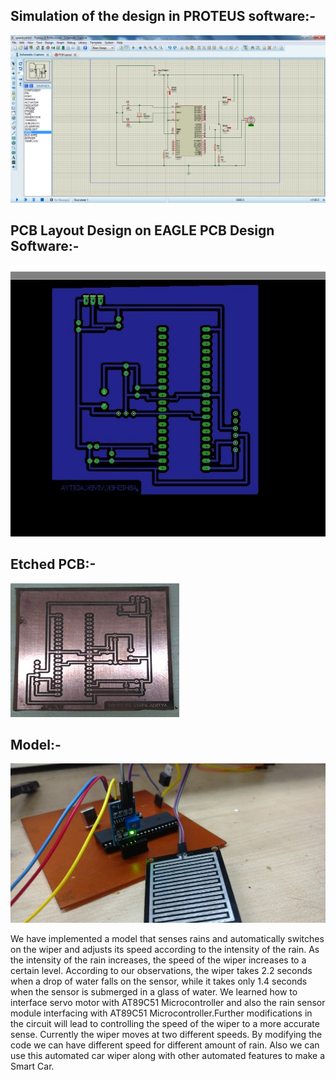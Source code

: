  ## Simulation of the design in PROTEUS software:-

 ![](https://github.com/Abhishek0697/Rain-Sensing-Automatic-Car-Wiper-using-AT89C51-Microcontroller/raw/master/docs/Proteus%20Simulation%20Design.png)

##  PCB Layout Design on EAGLE PCB Design Software:-

![](https://github.com/Abhishek0697/Rain-Sensing-Automatic-Car-Wiper-using-AT89C51-Microcontroller/raw/master/docs/PCB%20Layout%20on%20Eagle.jpg)
## Etched PCB:-

![](https://github.com/Abhishek0697/Rain-Sensing-Automatic-Car-Wiper-using-AT89C51-Microcontroller/raw/master/docs/EtchedPCB.jpg)

## Model:-

![](https://github.com/Abhishek0697/Rain-Sensing-Automatic-Car-Wiper-using-AT89C51-Microcontroller/raw/master/docs/Model.jpg)

We have implemented a model that senses rains and automatically switches on the wiper and adjusts its speed according to the intensity of the rain. As the intensity of the rain increases, the speed of the wiper increases to a certain level. According to our observations, the wiper takes 2.2 seconds when a drop of water falls on the sensor, while it takes only 1.4 seconds when the sensor is submerged in a glass of water. We learned how to interface servo motor with AT89C51 Microcontroller and also the rain sensor module interfacing with AT89C51 Microcontroller.Further modifications in the circuit will lead to controlling the speed of the wiper to a more accurate sense. Currently the wiper moves at two different speeds. By modifying the code we can have different speed for different amount of rain. Also we can use this automated car wiper along with other automated features to make a Smart Car.

